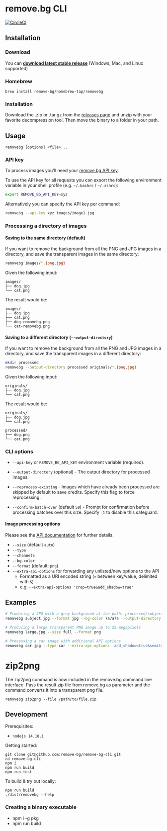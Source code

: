 # remove.bg CLI

[![CircleCI](https://circleci.com/gh/remove-bg/remove-bg-cli.svg?style=shield)](https://circleci.com/gh/remove-bg/remove-bg-cli)

## Installation

### Download

You can **[download latest stable release][releases]** (Windows, Mac, and Linux supported)

### Homebrew

```
brew install remove-bg/homebrew-tap/removebg
```

### Installation

Download the .zip or .tar.gz from the [releases page][releases] and unzip with your favorite decompression tool. Then move the binary to a folder in your path.

[releases]: https://github.com/remove-bg/remove-bg-cli/releases/

## Usage

```
removebg [options] <file>...
```

### API key

To process images you'll need your [remove.bg API key][api-key].

[api-key]: https://www.remove.bg/profile#api-key

To use the API key for all requests you can export the following environment
variable in your shell profile (e.g. `~/.bashrc` / `~/.zshrc`):

```sh
export REMOVE_BG_API_KEY=xyz
```

Alternatively you can specify the API key per command:

```sh
removebg --api-key xyz images/image1.jpg
```

### Processing a directory of images

#### Saving to the same directory (default)

If you want to remove the background from all the PNG and JPG images in a
directory, and save the transparent images in the same directory:

```sh
removebg images/*.{png,jpg}
```

Given the following input:

```
images/
├── dog.jpg
└── cat.png
```

The result would be:

```
images/
├── dog.jpg
├── cat.png
├── dog-removebg.png
└── cat-removebg.png
```

#### Saving to a different directory (`--output-directory`)

If you want to remove the background from all the PNG and JPG images in a
directory, and save the transparent images in a different directory:

```sh
mkdir processed
removebg --output-directory processed originals/*.{png,jpg}
```

Given the following input:

```
originals/
├── dog.jpg
└── cat.png
```

The result would be:

```
originals/
├── dog.jpg
└── cat.png

processed/
├── dog.png
└── cat.png
```

### CLI options

- `--api-key` or `REMOVE_BG_API_KEY` environment variable (required).

- `--output-directory` (optional) - The output directory for processed images.

- `--reprocess-existing` - Images which have already been processed are skipped
by default to save credits. Specify this flag to force reprocessing.

- `--confirm-batch-over` (default `50`) - Prompt for confirmation before
processing batches over this size. Specify `-1` to disable this safeguard.

#### Image processing options

Please see the [API documentation][api-docs] for further details.

[api-docs]: https://www.remove.bg/api#operations-tag-Background%20Removal

- `--size` (default `auto`)
- `--type`
- `--channels`
- `--bg-color`
- `--format` (default: `png`)
- `--extra-api-options` for forwarding any unlisted/new options to the API
  - Formatted as a URI encoded string (`=` between key/value, delimited with `&`)
  - e.g. `--extra-api-options 'crop=true&add_shadow=true'`

## Examples

```sh
# Producing a JPG with a grey background at the path: processed/subject.jpg
removebg subject.jpg --format jpg --bg-color 7a7a7a --output-directory processed

# Producing a large transparent PNG image up to 25 megapixels
removebg large.jpg --size full --format png

# Processing a car image with additional API options
removebg car.jpg --type car --extra-api-options 'add_shadow=true&semitransparency=true'
```

# zip2png

The zip2png command is now included in the remove.bg command line interface. Pass the result zip file from remove.bg as parameter and the command converts it into a transparent png file.

```
removebg zip2png --file /path/to/file.zip 
```

## Development

Prerequisites:

- `nodejs 14.18.1`

Getting started:

```
git clone git@github.com:remove-bg/remove-bg-cli.git
cd remove-bg-cli
npm i
npm run build
npm run test
```

To build & try out locally:

```
npm run build
./dist/removebg --help
```

### Creating a binary executable

- npm i -g pkg
- npm run build
